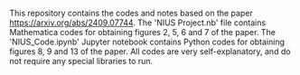 This repository contains the codes and notes based on the paper https://arxiv.org/abs/2409.07744.
The 'NIUS Project.nb' file contains Mathematica codes for obtaining figures 2, 5, 6 and 7 of the paper.
The 'NIUS_Code.ipynb' Jupyter notebook contains Python codes for obtaining figures 8, 9 and 13 of the paper.
All codes are very self-explanatory, and do not require any special libraries to run.
